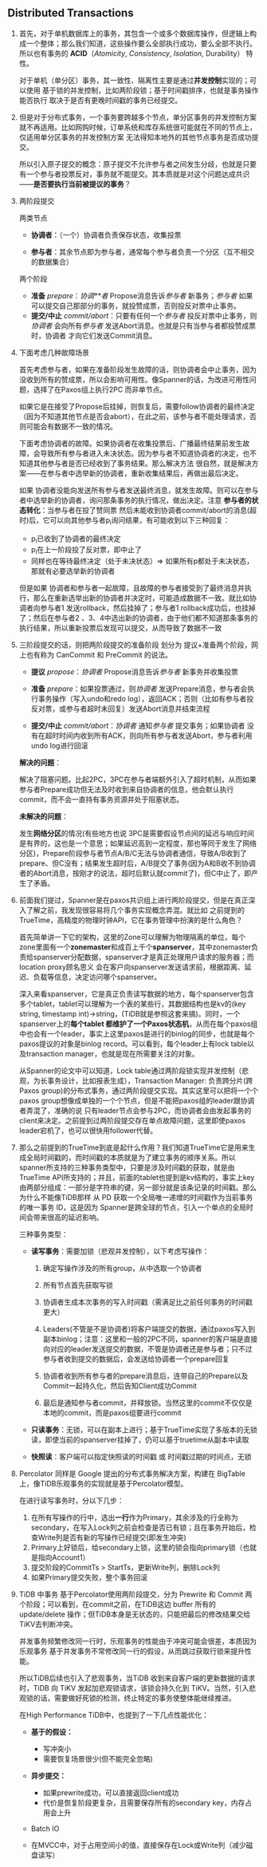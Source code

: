 ## Distributed Transactions

1. 首先，对于单机数据库上的事务，其包含一个或多个数据库操作，但逻辑上构成一个整体；那么我们知道，这些操作要么全部执行成功，要么全部不执行。所以也有事务的 **ACID**（*Atomicity*, *Consistency*, *Isolation*, Durability） 特性。

   对于单机（单分区）事务，其一致性、隔离性主要是通过**并发控制**实现的；可以使用 基于锁的并发控制，比如两阶段锁；基于时间戳排序，也就是事务操作能否执行 取决于是否有更晚时间戳的事务已经提交。

2. 但是对于分布式事务，一个事务要跨越多个节点，单分区事务的并发控制方案 就不再适用。比如网购时候，订单系统和库存系统很可能就在不同的节点上，仅适用单分区事务的并发控制方案 无法得知本地外的其他节点事务是否成功提交。

   所以引入原子提交的概念：原子提交不允许参与者之间发生分歧，也就是只要有一个参与者投票反对，事务就不能提交。其本质就是对这个问题达成共识——**是否要执行当前被提议的事务**？

3. 两阶段提交

   两类节点

   - **协调者**：（一个）协调者负责保存状态，收集投票

   - **参与者**：其余节点即为参与者，通常每个参与者负责一个分区（互不相交的数据集合）

   两个阶段

   - **准备** *prepare*：*协调**者* Propose消息告诉*参与者* 新事务；*参与者* 如果可以提交自己那部分的事务，就投赞成票，否则投反对票中止事务。
   - **提交/中止** *commit/abort*：只要有任何一个*参与者* 投反对票中止事务，则*协调者* 会向所有*参与者* 发送Abort消息。也就是只有当参与者都投赞成票时，协调者 才向它们发送Commit消息。

4. 下面考虑几种故障场景

   首先考虑参与者，如果在准备阶段发生故障的话，则协调者会中止事务，因为没收到所有的赞成票，所以会影响可用性。像Spanner的话，为改进可用性问题，选择了在Paxos组上执行2PC 而非单节点。

   如果它是在接受了Propose后挂掉，则恢复后，需要follow协调者的最终决定（因为不知道其他节点是否会abort），在此之前，该参与者不能处理请求，否则可能会有数据不一致的情况。

   下面考虑协调者的故障。如果协调者在收集投票后、广播最终结果前发生故障，会导致所有参与者进入未决状态。因为参与者不知道协调者的决定，也不知道其他参与者是否已经收到了事务结果。那么解决方法 很自然，就是解决方案——在参与者中选举新的协调者，重新收集结果后，再做出最后决定。

   如果 协调者没能向发送所有参与者发送最终消息，就发生故障。则可以在参与者中选举新的协调者，询问那条事务的执行情况，做出决定。注意 **参与者的状态转化**：当参与者在投了赞同票 然后未能收到协调者commit/abort的消息(超时)后，它可以向其他参与者p<sub>i</sub>询问结果，有可能收到以下三种回复：

   - p<sub>i</sub>已收到了协调者的最终决定
   - p<sub>i</sub>在上一阶段投了反对票，即中止了
   - 同样也在等待最终决定（处于未决状态）=> 如果所有p都处于未决状态，那就有必要选举新的协调者

   但是如果 协调者和参与者一起故障，且故障的参与者接受到了最终消息并执行，那么在重新选举出新的协调者并决定时，可能造成数据不一致。就比如协调者向参与者1 发送rollback，然后挂掉了；参与者1 rollback成功后，也挂掉了；然后在参与者2 、3、4中选出新的协调者，由于他们都不知道那条事务的执行结果，所以重新投票后发现可以提交，从而导致了数据不一致

5. 三阶段提交的话，则把两阶段提交的准备阶段 划分为 提议+准备两个阶段，网上也有称为 CanCommit 和 PreCommit 的说法。

   - **提议** *propose*：*协调者* Propose消息告诉*参与者* 新事务并收集投票

   - **准备** *prepare*：如果投票通过，则*协调者* 发送Prepare消息，参与者会执行事务操作（写入undo和redo log），返回ACK；否则（比如有参与者投反对票，或参与者超时未回复）发送Abort消息并结束流程

   - **提交/中止** *commit/abort*：*协调者* 通知*参与者* 提交事务；如果协调者 没有在超时时间内收到所有ACK，则向所有参与者发送Abort，参与者利用undo log进行回滚

   **解决的问题**：

   解决了阻塞问题。比起2PC，3PC在参与者端额外引入了超时机制，从而如果参与者Prepare成功但无法及时收到来自协调者的信息，他会默认执行commit，而不会一直持有事务资源并处于阻塞状态。

   **未解决的问题**：

   发生**网络分区**的情况(有些地方也说 3PC是需要假设节点间的延迟与响应时间是有界的，这也是一个意思；如果延迟高到一定程度，那也等同于发生了网络分区)，Prepare阶段参与者节点A/B/C无法与协调者通信，导致A/B收到了prepare、但C没有；结果发生超时后，A/B提交了事务(因为A和B收不到协调者的Abort消息，按刚才的说法，超时后默认就commit了)，但C中止了，即产生了矛盾。

6. 前面我们提过，Spanner是在paxos共识组上进行两阶段提交，但是在真正深入了解之前，我发现很容易将几个事务实现概念弄混。就比如 之前提到的TrueTime，高精度的物理时钟API，它在事务管理中扮演的是什么角色？

   首先简单讲一下它的架构，这里的Zone可以理解为物理隔离的单位，每个zone里面有一个**zonemaster**和成百上千个**spanserver**，其中zonemaster负责给spanserver分配数据，spanserver才是真正处理用户请求的服务器；而location proxy顾名思义  会在客户向spanserver发送请求前，根据距离、延迟、负载等信息，决定访问哪个spanserver。

   深入来看spanserver，它是真正负责读写数据的地方，每个spanserver包含多个tablet，tablet可以理解为一个表的某些行，其数据结构也是kv的(key string, timestamp int)->string，(TiDB就是参照这套来搞)。同时，一个spanserver上的**每个tablet 都维护了一个Paxos状态机**，从而在每个paxos组中也会有一个leader，事实上这里paxos是进行的binlog的同步，也就是每个paxos提议的对象是binlog record。可以看到，每个leader上有lock table以及transaction manager，也就是现在所需要关注的对象。

   从Spanner的论文中可以知道，Lock table通过两阶段锁实现并发控制（悲观，为长事务设计，比如报表生成），Transaction Manager: 负责跨分片(跨Paxos group)的分布式事务，通过两阶段提交实现。其实这里可以把将一个个paxos group想像成单独的一个个节点，但是不能把paxos组的leader跟协调者弄混了，准确的说 只有leader节点会参与2PC，而协调者会由发起事务的client来决定。之前提到过两阶段提交存在单点故障问题，这里即使paxos leader宕机了，也可以很快用follower代替。

7. 那么之前提到的TrueTime到底是起什么作用？我们知道TrueTime它是用来生成全局时间戳的，而时间戳的本质就是为了建立事务的顺序关系。所以spanner所支持的三种事务类型中，只要是涉及时间戳的获取，就是由TrueTime API所支持的；并且，前面的tablet也提到是kv结构的，事实上key由两部分组成：一部分是字符串的键，另一部分就是该条记录的时间戳。那么为什么不能像TiDB那样 从 PD 获取一个全局唯一递增的时间戳作为当前事务的唯一事务 ID，这是因为 Spanner是跨全球的节点，引入一个单点的全局时间会带来很高的延迟影响。

   三种事务类型：

   - **读写事务**：需要加锁（悲观并发控制），以下考虑写操作：

     1. 确定写操作涉及的所有group，从中选取一个协调者

     2. 所有节点首先获取写锁

     3. 协调者生成本次事务的写入时间戳（需满足比之前任何事务的时间戳更大）

     4. Leaders(不管是不是协调者)将客户端提交的数据，通过paxos写入到副本binlog；注意：这里和一般的2PC不同，spanner的客户端是直接向对应的leader发送提交的数据，不管是协调者还是参与者；只不过参与者收到提交的数据后，会发送给协调者一个prepare回复
     5. 协调者收到所有参与者的prepare消息后，连带自己的Prepare以及Commit一起持久化，然后告知Client成功Commit
     6. 最后是通知参与者commit，并释放锁。当然这里的commit不仅仅是本地的commit，而是paxos组要进行commit

   - **只读事务**：无锁，可以在副本上进行；基于TrueTime实现了多版本的无锁读，即使当前的spanserver挂掉了，仍可以基于truetime从副本中读取

   - **快照读**：客户端可以指定快照读的时间戳 或 时间戳过期的时间点，无锁

8. Percolator 同样是 Google 提出的分布式事务解决方案，构建在 BigTable 上，像TiDB乐观事务的实现就是基于Percolator模型。

   在进行读写事务时，分以下几步：

   1. 在所有写操作的行中，选出**一行**作为Primary，其余涉及的行全称为secondary，在写入Lock列之前会检查是否已有锁；且在事务开始后，检查Write列是否有新的写操作已经提交(即发生冲突)
   2. Primary上好锁后，给secondary上锁，这里的锁会指向primary锁（也就是指向Account1）
   3. 提交阶段的CommitTs > StartTs，更新Write列，删除Lock列
   4. 如果Primary提交失败，整个事务回滚

9. TiDB 中事务 基于Percolator使用两阶段提交，分为 Prewrite 和 Commit 两个阶段；可以看到，在commit之前，在TiDB这边 buffer 所有的 update/delete 操作；但TiDB本身是无状态的，只能把最后的修改结果交给TiKV去判断冲突。

   并发事务频繁修改同一行时，乐观事务的性能由于冲突可能会很差，本质因为乐观事务 基于并发事务不常修改同一行的假设，从而跳过获取行锁来提升性能。

   所以TiDB后续也引入了悲观事务，当TiDB 收到来自客户端的更新数据的请求时，TiDB 向 TiKV 发起加悲观锁请求，该锁会持久化到 TiKV。当然，引入悲观锁的话，需要做好死锁的检测，终止特定的事务使整体能继续推进。

   在High Performance TiDB中，也提到了一下几点性能优化：

   - **基于的假设：**
     - 写冲突小
     - 需要恢复场景很少(但不能完全忽略)

   - **异步提交：**
     - 如果prewrite成功，可以直接返回client成功
     - 代价是恢复阶段更复杂，且需要保存所有的secondary key，内存占用会上升

   - Batch IO

   - 在MVCC中，对于占用空间小的值，直接保存在Lock或Write列（减少磁盘读写）

   

